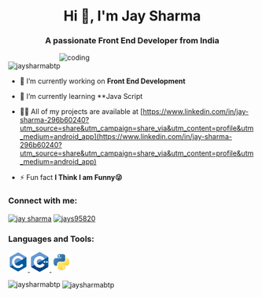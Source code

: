 <h1 align="center">Hi 👋, I'm Jay Sharma</h1>
<h3 align="center">A passionate Front End Developer from India</h3>
<img align="right" alt="coding" width="400" src="https://user-images.githubusercontent.com/55389276/140866485-8fb1c876-9a8f-4d6a-98dc-08c4981eaf70.gif">

<p align="left"> <img src="https://komarev.com/ghpvc/?username=jaysharmabtp&label=Profile%20views&color=0e75b6&style=flat" alt="jaysharmabtp" /> </p>

- 🔭 I’m currently working on **Front End Development** 

- 🌱 I’m currently learning **Java Script

- 👨‍💻 All of my projects are available at [https://www.linkedin.com/in/jay-sharma-296b60240?utm_source=share&utm_campaign=share_via&utm_content=profile&utm_medium=android_app](https://www.linkedin.com/in/jay-sharma-296b60240?utm_source=share&utm_campaign=share_via&utm_content=profile&utm_medium=android_app)

- ⚡ Fun fact **I Think I am Funny😜**

<h3 align="left">Connect with me:</h3>
<p align="left">
<a href="https://linkedin.com/in/jay sharma" target="blank"><img align="center" src="https://raw.githubusercontent.com/rahuldkjain/github-profile-readme-generator/master/src/images/icons/Social/linked-in-alt.svg" alt="jay sharma" height="30" width="40" /></a>
<a href="https://www.hackerrank.com/jays95820" target="blank"><img align="center" src="https://raw.githubusercontent.com/rahuldkjain/github-profile-readme-generator/master/src/images/icons/Social/hackerrank.svg" alt="jays95820" height="30" width="40" /></a>
</p>

<h3 align="left">Languages and Tools:</h3>
<p align="left"> <a href="https://www.cprogramming.com/" target="_blank" rel="noreferrer"> <img src="https://raw.githubusercontent.com/devicons/devicon/master/icons/c/c-original.svg" alt="c" width="40" height="40"/> </a> <a href="https://www.w3schools.com/cpp/" target="_blank" rel="noreferrer"> <img src="https://raw.githubusercontent.com/devicons/devicon/master/icons/cplusplus/cplusplus-original.svg" alt="cplusplus" width="40" height="40"/> </a> <a href="https://www.python.org" target="_blank" rel="noreferrer"> <img src="https://raw.githubusercontent.com/devicons/devicon/master/icons/python/python-original.svg" alt="python" width="40" height="40"/> </a> </p>

<p><img align="left" src="https://github-readme-stats.vercel.app/api/top-langs?username=jaysharmabtp&show_icons=true&locale=en&layout=compact" alt="jaysharmabtp" /></p>

<p>&nbsp;<img align="center" src="https://github-readme-stats.vercel.app/api?username=jaysharmabtp&show_icons=true&locale=en" alt="jaysharmabtp" /></p>
